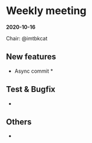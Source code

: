 # Weekly meeting

**2020-10-16**

Chair: @imtbkcat 

## New features

* Async commit
  *  

## Test & Bugfix
  *
  
## Others
  *

